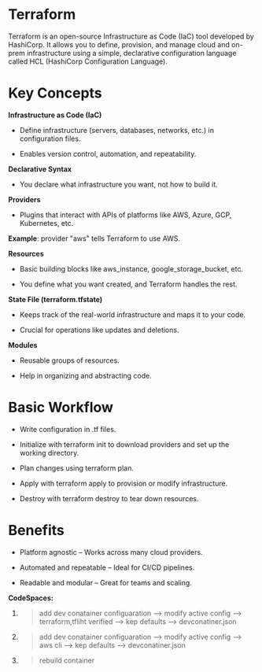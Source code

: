 # Terraform

Terraform is an open-source Infrastructure as Code (IaC) tool developed by HashiCorp. It allows you to define, provision, and manage cloud and on-prem infrastructure using a simple, declarative configuration language called HCL (HashiCorp Configuration Language).

# Key Concepts

**Infrastructure as Code (IaC)**

 - Define infrastructure (servers, databases, networks, etc.) in configuration files.

 - Enables version control, automation, and repeatability.

**Declarative Syntax**

 - You declare what infrastructure you want, not how to build it.

**Providers**

 - Plugins that interact with APIs of platforms like AWS, Azure, GCP, Kubernetes, etc.

**Example**: provider "aws" tells Terraform to use AWS.

**Resources**

 - Basic building blocks like aws_instance, google_storage_bucket, etc.

 - You define what you want created, and Terraform handles the rest.

**State File (terraform.tfstate)**

 - Keeps track of the real-world infrastructure and maps it to your code.

 - Crucial for operations like updates and deletions.

**Modules**

 - Reusable groups of resources.

 - Help in organizing and abstracting code.

# Basic Workflow
 - Write configuration in .tf files.

 - Initialize with terraform init to download providers and set up the working directory.

 - Plan changes using terraform plan.

 - Apply with terraform apply to provision or modify infrastructure.

 - Destroy with terraform destroy to tear down resources.

# Benefits

 - Platform agnostic – Works across many cloud providers.

 - Automated and repeatable – Ideal for CI/CD pipelines.

 - Readable and modular – Great for teams and scaling.

**CodeSpaces:**

  1. > add dev conatainer configuaration --> modify active config --> terraform,tfliht verified --> kep defaults --> devconatiner.json

  2. > add dev conatainer configuaration --> modify active config --> aws cli --> kep defaults --> devconatiner.json

  3. > rebuild container

